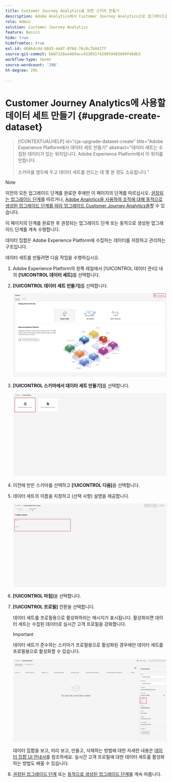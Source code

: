 ```yaml
---
title: Customer Journey Analytics을 위한 스키마 만들기
description: Adobe Analytics에서 Customer Journey Analytics으로 업그레이드할 때 권장되는 경로에 대해 알아봅니다.
role: Admin
solution: Customer Journey Analytics
feature: Basics
hide: true
hidefromtoc: true
exl-id: d686dcdd-08d5-4e8f-8f0d-76c8c7b0427f
source-git-commit: bb87226ee4b9acc433031f41997d403d49f48db3
workflow-type: tm+mt
source-wordcount: '298'
ht-degree: 29%

---
```


# Customer Journey Analytics에 사용할 데이터 세트 만들기 {#upgrade-create-dataset}

<!-- markdownlint-disable MD034 -->

>[!CONTEXTUALHELP]
>id="cja-upgrade-dataset-create"
>title="Adobe Experience Platform에서 데이터 세트 만들기"
>abstract="데이터 세트는 수집된 데이터가 있는 위치입니다. Adobe Experience Platform에서 이 위치를 만듭니다.<br><br>스키마를 염두에 두고 데이터 세트를 만드는 데 몇 분 정도 소요됩니다."

<!-- markdownlint-enable MD034 -->

>[!NOTE]
> 
>이전의 모든 업그레이드 단계를 완료한 후에만 이 페이지의 단계를 따르십시오. [권장되는 업그레이드 단계](/help/getting-started/cja-upgrade/cja-upgrade-recommendations.md#recommended-upgrade-steps-for-most-organizations)를 따르거나, [Adobe Analytics을 사용하여 조직에 대해 동적으로 생성된 업그레이드 단계를 따라 업그레이드 Customer Journey Analytics을](https://gigazelle.github.io/cja-ttv/)할 수 있습니다.
>
>이 페이지의 단계를 완료한 후 권장되는 업그레이드 단계 또는 동적으로 생성된 업그레이드 단계를 계속 수행합니다.

<!-- Should we single source this instead of duplicate it? The following steps were copied from: /help/data-ingestion/aepwebsdk.md-->

데이터 집합은 Adobe Experience Platform에 수집하는 데이터를 저장하고 관리하는 구조입니다.

데이터 세트를 만들려면 다음 작업을 수행하십시오.

1. Adobe Experience Platform의 왼쪽 레일에서 [!UICONTROL 데이터 관리] 내의 **[!UICONTROL 데이터 세트]**&#x200B;를 선택합니다.

1. **[!UICONTROL 데이터 세트 만들기]**&#x200B;를 선택합니다.

   ![데이터 세트 만들기](assets/create-dataset.png)

1. **[!UICONTROL 스키마에서 데이터 세트 만들기]**&#x200B;를 선택합니다.

   ![스키마에서 데이터 세트 만들기](assets/create-dataset-from-schema.png)

1. 이전에 만든 스키마를 선택하고 **[!UICONTROL 다음]**&#x200B;을 선택합니다.

1. 데이터 세트의 이름을 지정하고 (선택 사항) 설명을 제공합니다.

   ![데이터 세트 이름 지정](assets/name-your-datatest.png)

1. **[!UICONTROL 마침]**&#x200B;을 선택합니다.

1. **[!UICONTROL 프로필]** 전환을 선택합니다.

   데이터 세트를 프로필용으로 활성화하라는 메시지가 표시됩니다. 활성화되면 데이터 세트는 수집된 데이터로 실시간 고객 프로필을 강화합니다.

   >[!IMPORTANT]
   >
   >    데이터 세트가 준수하는 스키마가 프로필용으로 활성화된 경우에만 데이터 세트를 프로필용으로 활성화할 수 있습니다.

   ![프로필용으로 스키마 활성화](assets/aepwebsdk-dataset-profile.png)

   데이터 집합을 보고, 미리 보고, 만들고, 삭제하는 방법에 대한 자세한 내용은 [데이터 집합 UI 안내서](https://experienceleague.adobe.com/docs/experience-platform/catalog/datasets/user-guide.html)를 참조하세요. 실시간 고객 프로필에 대한 데이터 세트를 활성화하는 방법도 배울 수 있습니다.

1. [권장된 업그레이드 단계](/help/getting-started/cja-upgrade/cja-upgrade-recommendations.md#recommended-upgrade-steps-for-most-organizations) 또는 [동적으로 생성된 업그레이드 단계](https://gigazelle.github.io/cja-ttv/)를 계속 따릅니다.
